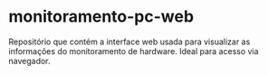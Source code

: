 # monitoramento-pc-web
Repositório que contém a interface web usada para visualizar as informações do monitoramento de hardware. Ideal para acesso via navegador.
